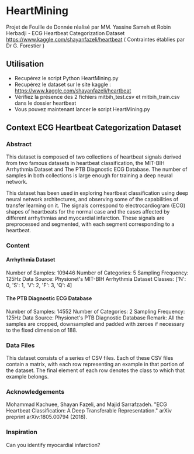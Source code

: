 # HeartMining

Projet de Fouille de Donnée réalisé par MM. Yassine Sameh et Robin Herbadji - ECG Heartbeat Categorization Dataset https://www.kaggle.com/shayanfazeli/heartbeat
( Contraintes établies par Dr G. Forestier )

## Utilisation
- Recupérez le script Python HeartMining.py
- Recupérez le dataset sur le site kaggle : https://www.kaggle.com/shayanfazeli/heartbeat
- Vérifiez la présence des 2 fichiers mitbih_test.csv et mitbih_train.csv dans le dossier heartbeat
- Vous pouvez maintenant lancer le script HeartMining.py

## Context ECG Heartbeat Categorization Dataset
### Abstract
This dataset is composed of two collections of heartbeat signals derived from two famous datasets in heartbeat classification, the MIT-BIH Arrhythmia Dataset and The PTB Diagnostic ECG Database. The number of samples in both collections is large enough for training a deep neural network.

This dataset has been used in exploring heartbeat classification using deep neural network architectures, and observing some of the capabilities of transfer learning on it. The signals correspond to electrocardiogram (ECG) shapes of heartbeats for the normal case and the cases affected by different arrhythmias and myocardial infarction. These signals are preprocessed and segmented, with each segment corresponding to a heartbeat.

### Content
#### Arrhythmia Dataset
Number of Samples: 109446
Number of Categories: 5
Sampling Frequency: 125Hz
Data Source: Physionet's MIT-BIH Arrhythmia Dataset
Classes: ['N': 0, 'S': 1, 'V': 2, 'F': 3, 'Q': 4]
#### The PTB Diagnostic ECG Database
Number of Samples: 14552
Number of Categories: 2
Sampling Frequency: 125Hz
Data Source: Physionet's PTB Diagnostic Database
Remark: All the samples are cropped, downsampled and padded with zeroes if necessary to the fixed dimension of 188.

### Data Files
This dataset consists of a series of CSV files. Each of these CSV files contain a matrix, with each row representing an example in that portion of the dataset. The final element of each row denotes the class to which that example belongs.

### Acknowledgements
Mohammad Kachuee, Shayan Fazeli, and Majid Sarrafzadeh. "ECG Heartbeat Classification: A Deep Transferable Representation." arXiv preprint arXiv:1805.00794 (2018).

### Inspiration
Can you identify myocardial infarction?
